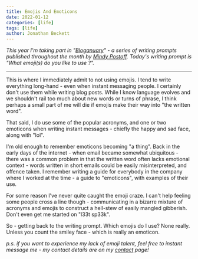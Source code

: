 ```yaml
---
title: Emojis And Emoticons
date: 2022-01-12
categories: [life]
tags: [life]
author: Jonathan Beckett
---
```


*This year I'm taking part in "*[*Bloganuary*](https://bloganuary.wordpress.com/)*" - a series of writing prompts published throughout the month by* [*Mindy Postoff*](https://bloganuary.wordpress.com/author/mindywoothemes/)*. Today's writing prompt is "What emoji(s) do you like to use ?".*

---

This is where I immediately admit to not using emojis. I tend to write everything long-hand - even when instant messaging people. I certainly don't use them while writing blog posts. While I know language evolves and we shouldn't rail too much about new words or turns of phrase, I think perhaps a small part of me will die if emojis make their way into "the written word".

That said, I do use some of the popular acronyms, and one or two emoticons when writing instant messages - chiefly the happy and sad face, along with "lol".

I'm old enough to remember emoticons becoming "a thing". Back in the early days of the internet - when email became somewhat ubiquitous - there was a common problem in that the written word often lacks emotional context - words written in short emails could be easily misinterpreted, and offence taken. I remember writing a guide for everybody in the company where I worked at the time - a guide to "emoticons", with examples of their use.

For some reason I've never quite caught the emoji craze. I can't help feeling some people cross a line though - communicating in a bizarre mixture of acronyms and emojis to construct a hell-stew of easily mangled gibberish. Don't even get me started on "l33t sp33k".

So - getting back to the writing prompt. Which emojis do I use? None really. Unless you count the smiley face - which is really an emoticon.

*p.s. if you want to experience my lack of emoji talent, feel free to instant message me - my contact details are on my [contact](https://jonathanwrotethis.wordpress.com/contact/) page!*
